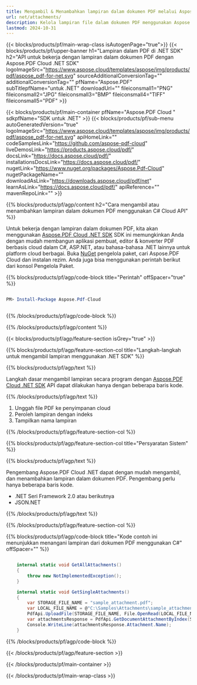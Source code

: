 ```yaml
---
title: Mengambil & Menambahkan lampiran dalam dokumen PDF melalui Aspose.Pdf Cloud .NET SDK
url: net/attachments/
description: Kelola lampiran file dalam dokumen PDF menggunakan Aspose.PDF Cloud SDK untuk .NET. Tambahkan, peroleh, dan interesting embedded files.
lastmod: 2024-10-31
---
```


{{< blocks/products/pf/main-wrap-class isAutogenPage="true">}}
{{< blocks/products/pf/upper-banner h1="Lampiran dalam PDF di .NET SDK" h2="API untuk bekerja dengan lampiran dalam dokumen PDF dengan Aspose.PDF Cloud .NET SDK" logoImageSrc="https://www.aspose.cloud/templates/aspose/img/products/pdf/aspose_pdf-for-net.svg" sourceAdditionalConversionTag="" additionalConversionTag="" pfName="Aspose.PDF" subTitlepfName="untuk .NET" downloadUrl="" fileiconsmall1="PNG" fileiconsmall2="JPG" fileiconsmall3="BMP" fileiconsmall4="TIFF" fileiconsmall5="PDF" >}}

{{< blocks/products/pf/main-container pfName="Aspose.PDF Cloud " sdkpfName="SDK untuk .NET" >}}
{{< blocks/products/pf/sub-menu autoGeneratedVersion="true" logoImageSrc="https://www.aspose.cloud/templates/aspose/img/products/pdf/aspose_pdf-for-net.svg" apiHomeLink="" codeSamplesLink="https://github.com/aspose-pdf-cloud" liveDemosLink="https://products.aspose.cloud/pdf/" docsLink="https://docs.aspose.cloud/pdf/" installationsDocsLink="https://docs.aspose.cloud/pdf/" nugetLink="https://www.nuget.org/packages/Aspose.Pdf-Cloud" nugetPackageName="" downloadAsLink="https://downloads.aspose.cloud/pdf/net" learnAsLink="https://docs.aspose.cloud/pdf/" apiReference="" mavenRepoLink="" >}}

{{% blocks/products/pf/agp/content h2="Cara mengambil atau menambahkan lampiran dalam dokumen PDF menggunakan C# Cloud API" %}}

Untuk bekerja dengan lampiran dalam dokumen PDF, kita akan menggunakan
[Aspose.PDF Cloud .NET SDK](https://products.aspose.cloud/pdf/net/)
SDK ini memungkinkan Anda dengan mudah membangun aplikasi pembuat, editor & konverter PDF berbasis cloud dalam C#, ASP.NET, atau bahasa-bahasa .NET lainnya untuk platform cloud berbagai. Buka
[NuGet](https://www.nuget.org/packages/Aspose.Pdf-Cloud)
pengelola paket, cari
Aspose.PDF Cloud
dan instalan rezim. Anda juga bisa menggunakan perintah berikut dari konsol Pengelola Paket.

{{% blocks/products/pf/agp/code-block title="Perintah" offSpacer="true" %}}

```powershell

PM> Install-Package Aspose.Pdf-Cloud 



```

{{% /blocks/products/pf/agp/code-block %}}

{{% /blocks/products/pf/agp/content %}}

{{< blocks/products/pf/agp/feature-section isGrey="true" >}}

{{% blocks/products/pf/agp/feature-section-col title="Langkah-langkah untuk mengambil lampiran menggunakan .NET SDK" %}}

{{% blocks/products/pf/agp/text %}}

Langkah dasar mengambil lampiran secara program dengan
[Aspose.PDF Cloud .NET SDK](https://products.aspose.cloud/pdf/net/)
API dapat dilakukan hanya dengan beberapa baris kode.

{{% /blocks/products/pf/agp/text %}}

1. Unggah file PDF ke penyimpanan cloud
1. Peroleh lampiran dengan indeks
1. Tampilkan nama lampiran

{{% /blocks/products/pf/agp/feature-section-col %}}

{{% blocks/products/pf/agp/feature-section-col title="Persyaratan Sistem" %}}

{{% blocks/products/pf/agp/text %}}

Pengembang Aspose.PDF Cloud .NET dapat dengan mudah mengambil, dan menambahkan lampiran dalam dokumen PDF. Pengembang perlu hanya beberapa baris kode.

+ .NET Seri Framework 2.0 atau berikutnya
+ JSON.NET

{{% /blocks/products/pf/agp/text %}}

{{% /blocks/products/pf/agp/feature-section-col %}}

{{% blocks/products/pf/agp/code-block title="Kode contoh ini menunjukkan menangani lampiran dari dokumen PDF menggunakan C#" offSpacer="" %}}

```cs

    internal static void GetAllAttachments()
    {
        throw new NotImplementedException();
    }

    internal static void GetSingleAttachments()
    {
        var STORAGE_FILE_NAME = "sample_attachment.pdf";
        var LOCAL_FILE_NAME = @"C:\Samples\Attachments\sample_attachment.pdf";
        PdfApi.UploadFile(STORAGE_FILE_NAME, File.OpenRead(LOCAL_FILE_NAME));
        var attachmentsResponse = PdfApi.GetDocumentAttachmentByIndex(STORAGE_FILE_NAME,1);        
        Console.WriteLine(attachmentsResponse.Attachment.Name);
    }
```

{{% /blocks/products/pf/agp/code-block %}}

{{< /blocks/products/pf/agp/feature-section >}}

{{< /blocks/products/pf/main-container >}}

{{< /blocks/products/pf/main-wrap-class >}}
